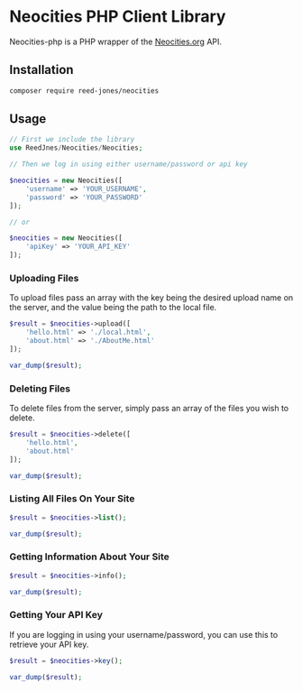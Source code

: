 # Neocities PHP Client Library
Neocities-php is a PHP wrapper of the [Neocities.org](https://neocities.org/) API.

## Installation
```sh
composer require reed-jones/neocities
```

## Usage
```php
// First we include the library
use ReedJnes/Neocities/Neocities;

// Then we log in using either username/password or api key

$neocities = new Neocities([
    'username' => 'YOUR_USERNAME',
    'password' => 'YOUR_PASSWORD'
]);

// or

$neocities = new Neocities([
    'apiKey' => 'YOUR_API_KEY'
]);
```

### Uploading Files

To upload files pass an array with the key being the desired upload name on the server, and the value being the path to the local file.

```php
$result = $neocities->upload([
    'hello.html' => './local.html',
    'about.html' => './AboutMe.html'
]);

var_dump($result);
```

### Deleting Files

To delete files from the server, simply pass an array of the files you wish to delete.

```php
$result = $neocities->delete([
    'hello.html',
    'about.html'
]);

var_dump($result);
```


### Listing All Files On Your Site

```php
$result = $neocities->list();

var_dump($result);
```

### Getting Information About Your Site

```php
$result = $neocities->info();

var_dump($result);
```

### Getting Your API Key

If you are logging in using your username/password, you can use this to retrieve your API key.

```php
$result = $neocities->key();

var_dump($result);
```
